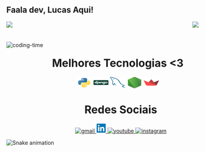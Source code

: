 ## Faala dev, Lucas Aqui!

<div>
  <img height="180em" src="https://github-readme-stats.vercel.app/api?username=Desenvolvedorpythonanalista&show_icons=true&theme=great-gatsby&include_all_commits=true&count_private=true"/>
  <img align="right" height="180em" src="https://github-readme-stats.vercel.app/api/top-langs/?username=Desenvolvedorpythonanalista&layout=compact&langs_count=16&theme=great-gatsby"/>
</div>
<br>

<div align="center"> 
  <div style="display: inline_block"><br>
    <img align="left" height="250" alt="coding-time" src="code.gif">
    <h1 align="center">Melhores Tecnologias <3</h1>
    <!-- Ícones das Tecnologias -->
    <img align="center" height="30" width="40" alt="python-icon" src="https://raw.githubusercontent.com/devicons/devicon/master/icons/python/python-original.svg">
    <img align="center" height="30" width="40" alt="django-icon" src="https://raw.githubusercontent.com/devicons/devicon/master/icons/django/django-original.svg">
    <img align="center" height="30" width="40" alt="mysql-icon" src="https://raw.githubusercontent.com/devicons/devicon/master/icons/mysql/mysql-original.svg">
    <img align="center" height="30" width="40" alt="nodejs-icon" src="https://raw.githubusercontent.com/devicons/devicon/master/icons/nodejs/nodejs-original.svg">
    <img align="center" height="30" width="40" alt="streamlit-icon" src="https://raw.githubusercontent.com/devicons/devicon/master/icons/streamlit/streamlit-original.svg">
   </div>
    
  <h1 align="center">Redes Sociais</h1>
    <a href="mailto:lachimolalala61@gmail.com">
      <img width="30" src="https://upload.wikimedia.org/wikipedia/commons/4/4e/Gmail_Icon.png" alt="gmail">
    </a>
    <a href="https://www.linkedin.com/in/miguel-lucas-60091119b/">
      <img width="25" src="https://raw.githubusercontent.com/devicons/devicon/master/icons/linkedin/linkedin-original.svg" alt="linkedin">
    </a>
    <a href="https://www.youtube.com/channel/UCd5Ivcm28R1C3fCQKbOx2cg">
      <img width="35" src="https://upload.wikimedia.org/wikipedia/commons/4/42/YouTube_icon_%282013-2017%29.png" alt="youtube">
    </a>
    <a href="https://www.instagram.com/devparadev/">
      <img width="25" src="https://upload.wikimedia.org/wikipedia/commons/a/a5/Instagram_icon.png" alt="instagram">
    </a>
</div>
  
![Snake animation](https://github.com/LuigiGF/LuigiGF/blob/output/github-contribution-grid-snake.svg)
